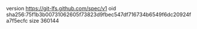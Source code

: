 version https://git-lfs.github.com/spec/v1
oid sha256:75f1b3b00731062605f73823d9fbec547df716734b6549f6dc20924fa7f5ecfc
size 360144
